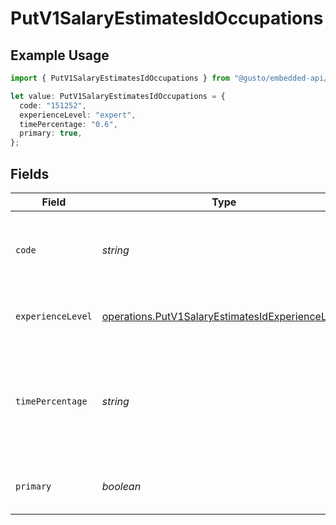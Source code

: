 # PutV1SalaryEstimatesIdOccupations

## Example Usage

```typescript
import { PutV1SalaryEstimatesIdOccupations } from "@gusto/embedded-api/models/operations/putv1salaryestimatesid.js";

let value: PutV1SalaryEstimatesIdOccupations = {
  code: "151252",
  experienceLevel: "expert",
  timePercentage: "0.6",
  primary: true,
};
```

## Fields

| Field                                                                                                                | Type                                                                                                                 | Required                                                                                                             | Description                                                                                                          | Example                                                                                                              |
| -------------------------------------------------------------------------------------------------------------------- | -------------------------------------------------------------------------------------------------------------------- | -------------------------------------------------------------------------------------------------------------------- | -------------------------------------------------------------------------------------------------------------------- | -------------------------------------------------------------------------------------------------------------------- |
| `code`                                                                                                               | *string*                                                                                                             | :heavy_check_mark:                                                                                                   | Bureau of Labor Statistics (BLS) occupation code                                                                     | 151252                                                                                                               |
| `experienceLevel`                                                                                                    | [operations.PutV1SalaryEstimatesIdExperienceLevel](../../models/operations/putv1salaryestimatesidexperiencelevel.md) | :heavy_check_mark:                                                                                                   | Experience level for this occupation                                                                                 | expert                                                                                                               |
| `timePercentage`                                                                                                     | *string*                                                                                                             | :heavy_check_mark:                                                                                                   | Percentage of time spent in this occupation (as decimal, e.g., 0.5 = 50%)                                            | 0.6                                                                                                                  |
| `primary`                                                                                                            | *boolean*                                                                                                            | :heavy_minus_sign:                                                                                                   | Whether this is the primary occupation                                                                               | true                                                                                                                 |